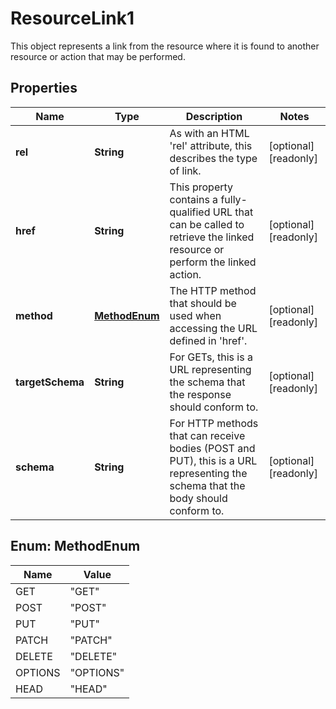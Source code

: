 

# ResourceLink1

This object represents a link from the resource where it is found to another resource or action that may be performed.

## Properties

| Name | Type | Description | Notes |
|------------ | ------------- | ------------- | -------------|
|**rel** | **String** | As with an HTML &#39;rel&#39; attribute, this describes the type of link. |  [optional] [readonly] |
|**href** | **String** | This property contains a fully-qualified URL that can be called to retrieve the linked resource or perform the linked action. |  [optional] [readonly] |
|**method** | [**MethodEnum**](#MethodEnum) | The HTTP method that should be used when accessing the URL defined in &#39;href&#39;. |  [optional] [readonly] |
|**targetSchema** | **String** | For GETs, this is a URL representing the schema that the response should conform to. |  [optional] [readonly] |
|**schema** | **String** | For HTTP methods that can receive bodies (POST and PUT), this is a URL representing the schema that the body should conform to. |  [optional] [readonly] |



## Enum: MethodEnum

| Name | Value |
|---- | -----|
| GET | &quot;GET&quot; |
| POST | &quot;POST&quot; |
| PUT | &quot;PUT&quot; |
| PATCH | &quot;PATCH&quot; |
| DELETE | &quot;DELETE&quot; |
| OPTIONS | &quot;OPTIONS&quot; |
| HEAD | &quot;HEAD&quot; |



